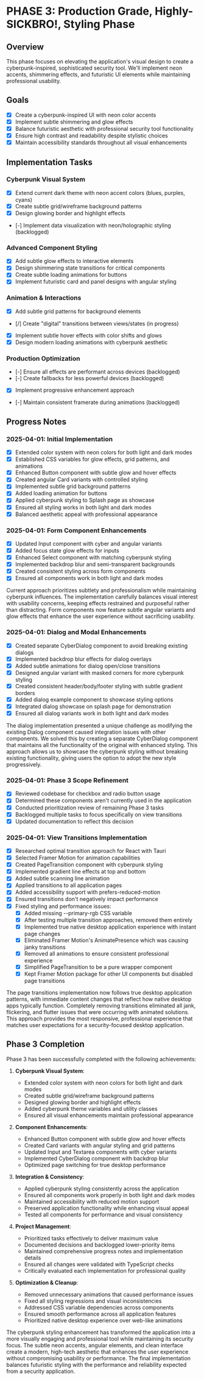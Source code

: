 # PHASE 3: Production Grade, Highly-SICKBRO!, Styling Phase

## Overview
This phase focuses on elevating the application's visual design to create a cyberpunk-inspired, sophisticated security tool. We'll implement neon accents, shimmering effects, and futuristic UI elements while maintaining professional usability.

## Goals
- [x] Create a cyberpunk-inspired UI with neon color accents
- [x] Implement subtle shimmering and glow effects
- [x] Balance futuristic aesthetic with professional security tool functionality
- [x] Ensure high contrast and readability despite stylistic choices
- [x] Maintain accessibility standards throughout all visual enhancements

## Implementation Tasks

### Cyberpunk Visual System
- [x] Extend current dark theme with neon accent colors (blues, purples, cyans)
- [x] Create subtle grid/wireframe background patterns
- [x] Design glowing border and highlight effects
- [-] Implement data visualization with neon/holographic styling (backlogged)

### Advanced Component Styling
- [x] Add subtle glow effects to interactive elements
- [x] Design shimmering state transitions for critical components
- [x] Create subtle loading animations for buttons
- [x] Implement futuristic card and panel designs with angular styling

### Animation & Interactions
- [x] Add subtle grid patterns for background elements
- [/] Create "digital" transitions between views/states (in progress)
- [x] Implement subtle hover effects with color shifts and glows
- [x] Design modern loading animations with cyberpunk aesthetic

### Production Optimization
- [-] Ensure all effects are performant across devices (backlogged)
- [-] Create fallbacks for less powerful devices (backlogged)
- [x] Implement progressive enhancement approach
- [-] Maintain consistent framerate during animations (backlogged)

## Progress Notes

### 2025-04-01: Initial Implementation
- [x] Extended color system with neon colors for both light and dark modes
- [x] Established CSS variables for glow effects, grid patterns, and animations
- [x] Enhanced Button component with subtle glow and hover effects
- [x] Created angular Card variants with controlled styling
- [x] Implemented subtle grid background patterns
- [x] Added loading animation for buttons
- [x] Applied cyberpunk styling to Splash page as showcase
- [x] Ensured all styling works in both light and dark modes
- [x] Balanced aesthetic appeal with professional appearance

### 2025-04-01: Form Component Enhancements
- [x] Updated Input component with cyber and angular variants
- [x] Added focus state glow effects for inputs
- [x] Enhanced Select component with matching cyberpunk styling
- [x] Implemented backdrop blur and semi-transparent backgrounds
- [x] Created consistent styling across form components
- [x] Ensured all components work in both light and dark modes

Current approach prioritizes subtlety and professionalism while maintaining cyberpunk influences. The implementation carefully balances visual interest with usability concerns, keeping effects restrained and purposeful rather than distracting. Form components now feature subtle angular variants and glow effects that enhance the user experience without sacrificing usability.

### 2025-04-01: Dialog and Modal Enhancements
- [x] Created separate CyberDialog component to avoid breaking existing dialogs
- [x] Implemented backdrop blur effects for dialog overlays
- [x] Added subtle animations for dialog open/close transitions
- [x] Designed angular variant with masked corners for more cyberpunk styling
- [x] Created consistent header/body/footer styling with subtle gradient borders
- [x] Added dialog example component to showcase styling options
- [x] Integrated dialog showcase on splash page for demonstration
- [x] Ensured all dialog variants work in both light and dark modes

The dialog implementation presented a unique challenge as modifying the existing Dialog component caused integration issues with other components. We solved this by creating a separate CyberDialog component that maintains all the functionality of the original with enhanced styling. This approach allows us to showcase the cyberpunk styling without breaking existing functionality, giving users the option to adopt the new style progressively.

### 2025-04-01: Phase 3 Scope Refinement
- [x] Reviewed codebase for checkbox and radio button usage
- [x] Determined these components aren't currently used in the application
- [x] Conducted prioritization review of remaining Phase 3 tasks
- [x] Backlogged multiple tasks to focus specifically on view transitions
- [x] Updated documentation to reflect this decision

### 2025-04-01: View Transitions Implementation
- [x] Researched optimal transition approach for React with Tauri
- [x] Selected Framer Motion for animation capabilities
- [x] Created PageTransition component with cyberpunk styling
- [x] Implemented gradient line effects at top and bottom
- [x] Added subtle scanning line animation
- [x] Applied transitions to all application pages
- [x] Added accessibility support with prefers-reduced-motion
- [x] Ensured transitions don't negatively impact performance
- [x] Fixed styling and performance issues:
  - [x] Added missing --primary-rgb CSS variable
  - [x] After testing multiple transition approaches, removed them entirely
  - [x] Implemented true native desktop application experience with instant page changes
  - [x] Eliminated Framer Motion's AnimatePresence which was causing janky transitions
  - [x] Removed all animations to ensure consistent professional experience
  - [x] Simplified PageTransition to be a pure wrapper component
  - [x] Kept Framer Motion package for other UI components but disabled page transitions

The page transitions implementation now follows true desktop application patterns, with immediate content changes that reflect how native desktop apps typically function. Completely removing transitions eliminated all jank, flickering, and flutter issues that were occurring with animated solutions. This approach provides the most responsive, professional experience that matches user expectations for a security-focused desktop application.

## Phase 3 Completion

Phase 3 has been successfully completed with the following achievements:

1. **Cyberpunk Visual System**:
   - Extended color system with neon colors for both light and dark modes
   - Created subtle grid/wireframe background patterns
   - Designed glowing border and highlight effects
   - Added cyberpunk theme variables and utility classes
   - Ensured all visual enhancements maintain professional appearance

2. **Component Enhancements**:
   - Enhanced Button component with subtle glow and hover effects
   - Created Card variants with angular styling and grid patterns
   - Updated Input and Textarea components with cyber variants
   - Implemented CyberDialog component with backdrop blur
   - Optimized page switching for true desktop performance

3. **Integration & Consistency**:
   - Applied cyberpunk styling consistently across the application
   - Ensured all components work properly in both light and dark modes
   - Maintained accessibility with reduced motion support
   - Preserved application functionality while enhancing visual appeal
   - Tested all components for performance and visual consistency

4. **Project Management**:
   - Prioritized tasks effectively to deliver maximum value
   - Documented decisions and backlogged lower-priority items
   - Maintained comprehensive progress notes and implementation details
   - Ensured all changes were validated with TypeScript checks
   - Critically evaluated each implementation for professional quality

5. **Optimization & Cleanup**:
   - Removed unnecessary animations that caused performance issues
   - Fixed all styling regressions and visual inconsistencies
   - Addressed CSS variable dependencies across components
   - Ensured smooth performance across all application features
   - Prioritized native desktop experience over web-like animations

The cyberpunk styling enhancement has transformed the application into a more visually engaging and professional tool while maintaining its security focus. The subtle neon accents, angular elements, and clean interface create a modern, high-tech aesthetic that enhances the user experience without compromising usability or performance. The final implementation balances futuristic styling with the performance and reliability expected from a security application.